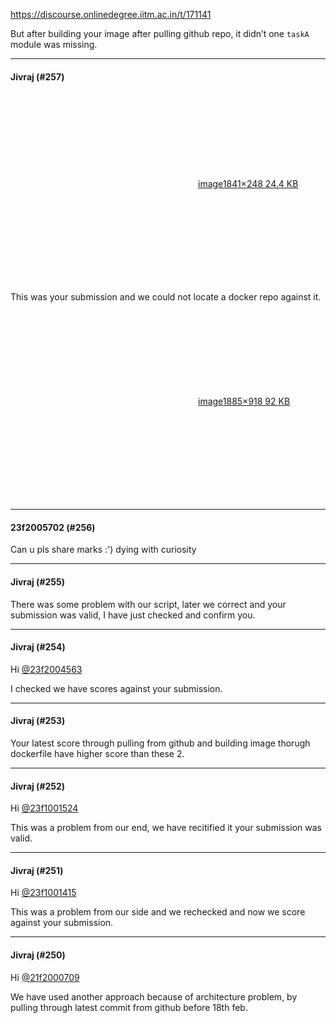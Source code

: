 https://discourse.onlinedegree.iitm.ac.in/t/171141

But after building your image after pulling github repo, it didn’t one <code>taskA</code> module was missing.</p><hr>

<h4>Jivraj (#257)</h4>
<p><div class="lightbox-wrapper"><a class="lightbox" data-download-href="/uploads/short-url/fBvMyl3Z079CHiFhl22LyGjsknj.png?dl=1" href="https://europe1.discourse-cdn.com/flex013/uploads/iitm/original/3X/6/d/6d5e2932465ab30873ba0e0d597c29da8049ac05.png" rel="noopener nofollow ugc" title="image"><div class="meta"><svg aria-hidden="true" class="fa d-icon d-icon-far-image svg-icon"><use href="#far-image"></use></svg><span class="filename">image</span><span class="informations">1841×248 24.4 KB</span><svg aria-hidden="true" class="fa d-icon d-icon-discourse-expand svg-icon"><use href="#discourse-expand"></use></svg></div></a></div></p>
<p>This was your submission and we could not locate a docker repo against it.</p>
<p><div class="lightbox-wrapper"><a class="lightbox" data-download-href="/uploads/short-url/2zNfglZ6jA6ItUzOzMLVUXP9LMw.png?dl=1" href="https://europe1.discourse-cdn.com/flex013/uploads/iitm/original/3X/1/2/12102c6f548ec1535363f91201441acbc019a484.png" rel="noopener nofollow ugc" title="image"><div class="meta"><svg aria-hidden="true" class="fa d-icon d-icon-far-image svg-icon"><use href="#far-image"></use></svg><span class="filename">image</span><span class="informations">1885×918 92 KB</span><svg aria-hidden="true" class="fa d-icon d-icon-discourse-expand svg-icon"><use href="#discourse-expand"></use></svg></div></a></div></p><hr>

<h4>23f2005702 (#256)</h4>
<p>Can u pls share marks :') dying with curiosity</p><hr>

<h4>Jivraj (#255)</h4>
<p>There was some problem with our script, later we correct and your submission was valid, I have just checked and confirm you.</p><hr>

<h4>Jivraj (#254)</h4>
<p>Hi <a class="mention" href="/u/23f2004563">@23f2004563</a></p>
<p>I checked we have scores against your submission.</p><hr>

<h4>Jivraj (#253)</h4>
<p>Your latest score through pulling from github and building image thorugh dockerfile have higher score than these 2.</p><hr>

<h4>Jivraj (#252)</h4>
<p>Hi <a class="mention" href="/u/23f1001524">@23f1001524</a></p>
<p>This was a problem from our end, we have recitified it your submission was valid.</p><hr>

<h4>Jivraj (#251)</h4>
<p>Hi <a class="mention" href="/u/23f1001415">@23f1001415</a></p>
<p>This was a problem from our side and we rechecked and now we score against your submission.</p><hr>

<h4>Jivraj (#250)</h4>
<p>Hi <a class="mention" href="/u/21f2000709">@21f2000709</a></p>
<p>We have used another approach because of architecture problem, by pulling through latest commit from github before 18th feb.